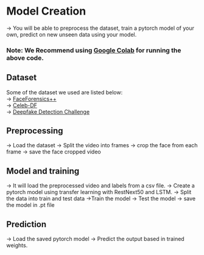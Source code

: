    # Model Creation
  -> You will be able to preprocess the dataset, train a pytorch model of your own, predict on new unseen data using your model.
    
 
### Note: We Recommend using [Google Colab](https://colab.research.google.com/)  for running the above code.       
       
      
 ## Dataset   
Some of the dataset we used are listed below:  
  -> [FaceForensics++](https://github.com/ondyari/FaceForensics)     
  -> [Celeb-DF](https://github.com/yuezunli/celeb-deepfakeforensics)   
  -> [Deepfake Detection Challenge](https://www.kaggle.com/c/deepfake-detection-challenge/data)   
## Preprocessing
  -> Load the dataset
  -> Split the video into frames 
  -> crop the face from each frame
  -> save the face cropped video
## Model and training
  -> It will load the preprocessed video and labels from a csv file.
  -> Create a pytorch model using transfer learning with RestNext50 and LSTM.
  -> Split the data into train and test data
  ->Train the model
  -> Test the model
  -> save the model in .pt file
 ## Prediction
  -> Load the saved pytorch model
  -> Predict the output based in trained weights. 

